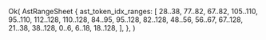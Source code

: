 Ok(
    AstRangeSheet {
        ast_token_idx_ranges: [
            28..38,
            77..82,
            67..82,
            105..110,
            95..110,
            112..128,
            110..128,
            84..95,
            95..128,
            82..128,
            48..56,
            56..67,
            67..128,
            21..38,
            38..128,
            0..6,
            6..18,
            18..128,
        ],
    },
)